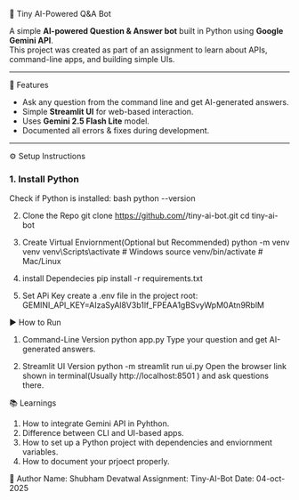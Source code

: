 🧠 Tiny AI-Powered Q&A Bot

A simple **AI-powered Question & Answer bot** built in Python using **Google Gemini API**.  
This project was created as part of an assignment to learn about APIs, command-line apps, and building simple UIs.

---

🚀 Features
- Ask any question from the command line and get AI-generated answers.
- Simple **Streamlit UI** for web-based interaction.
- Uses **Gemini 2.5 Flash Lite** model.
- Documented all errors & fixes during development.

---

⚙️ Setup Instructions

### 1. Install Python
Check if Python is installed:
bash
python --version

2. Clone the Repo
git clone https://github.com/<Superman0612>/tiny-ai-bot.git
cd tiny-ai-bot

3. Create Virtual Enviornment(Optional but Recommended)
python -m venv venv
venv\Scripts\activate   # Windows
source venv/bin/activate  # Mac/Linux

4. install Dependecies
pip install -r requirements.txt

5. Set APi Key
create a .env file in the project root:
GEMINI_API_KEY=AIzaSyAl8V3b1lf_FPEAA1gBSvyWpM0Atn9RblM

▶️ How to Run
1. Command-Line Version
python app.py
Type your question and get AI-generated answers.

2. Streamlit UI Version
python -m streamlit run ui.py
Open the browser link shown in terminal(Usually http://localhost:8501 ) and ask questions there.

📚 Learnings
1. How to integrate Gemini API in Pyhthon.
2. Difference between CLI and UI-based apps.
3. How to set up a Python project with dependencies and enviornment variables.
5. How to document your prjoect properly.


👤 Author
Name: Shubham Devatwal
Assignment: Tiny-AI-Bot
Date: 04-oct-2025



